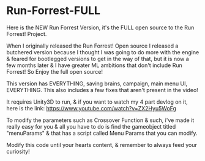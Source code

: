 # Run-Forrest-FULL

Here is the NEW Run Forrest Version, it's the FULL open source to the Run Forrest! Project.

When I originally released the Run Forrest! Open source I released a butchered version because I thought I was going to do more with the engine & feared for bootlegged versions to get in the way of that, but it is now a few months later & I have greater ML ambitions that don't include Run Forrest! So Enjoy the full open source!

This version has EVERYTHING, saving brains, campaign, main menu UI, EVERYTHING. This also includes a few fixes that aren't present in the video!

It requires Unity3D to run, & if you want to watch my 4 part devlog on it, here is the link: https://www.youtube.com/watch?v=ZX2Hyu5WoFg

To modify the parameters such as Crossover Function & such, i've made it really easy for you & all you have to do is find the gameobject titled "menuParams" & that has a script called Menu Params that you can modify.

Modify this code until your hearts content, & remember to always feed your curiosity!